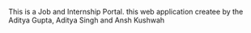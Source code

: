 This is a Job and Internship Portal.
this web application createe by the Aditya Gupta, Aditya Singh and Ansh Kushwah
